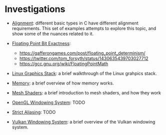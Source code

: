 # Investigations
- [Alignment](alignment): different basic types in C have different alignment requirements. This set of examples attempts to explore this topic, and show some of the nuances related to it.

- [Floating Point Bit Exactness](floating_point_bit_exactness):
  - https://gafferongames.com/post/floating_point_determinism/
  - https://twitter.com/tom_forsyth/status/1430635439703027712
  - https://gcc.gnu.org/wiki/FloatingPointMath

- [Linux Graphics Stack](linux_graphics_stack): a brief walkthrough of the Linux grahpics stack.

- [Memory](memory): a brief overview of how memory works.

- [Mesh Shaders](mesh_shaders): a brief introduction to mesh shaders, and how they work

- [OpenGL Windowing System](opengl_windowing_system): TODO

- [Strict Aliasing](strict_aliasing): TODO

- [Vulkan Windowing System](vulkan_windowing_system): a brief overview of the Vulkan windowing system.
